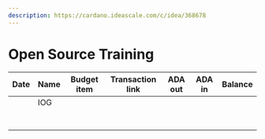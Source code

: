 ```yaml
---
description: https://cardano.ideascale.com/c/idea/368678
---
```


# Open Source Training

<table><thead><tr><th>Date</th><th>Name</th><th data-type="select">Budget item</th><th>Transaction link</th><th>ADA out</th><th>ADA in</th><th>Balance</th></tr></thead><tbody><tr><td></td><td>IOG</td><td></td><td></td><td></td><td></td><td></td></tr><tr><td></td><td></td><td></td><td></td><td></td><td></td><td></td></tr><tr><td></td><td></td><td></td><td></td><td></td><td></td><td></td></tr><tr><td></td><td></td><td></td><td></td><td></td><td></td><td></td></tr><tr><td></td><td></td><td></td><td></td><td></td><td></td><td></td></tr><tr><td></td><td></td><td></td><td></td><td></td><td></td><td></td></tr><tr><td></td><td></td><td></td><td></td><td></td><td></td><td></td></tr><tr><td></td><td></td><td></td><td></td><td></td><td></td><td></td></tr></tbody></table>
